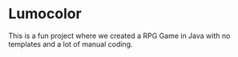 # Lumocolor
This is a fun project where we created a RPG
Game in Java with no templates and a lot of manual 
coding.
